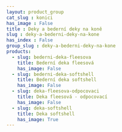 ```yaml
---
layout: product_group
cat_slug : konici
has_image : False
title : Deky a bederní deky na koně
slug : deky-a-bederni-deky-na-kone
has_index : False
group_slug : deky-a-bederni-deky-na-kone
products:
  - slug: bederni-deka-fleesova
    title: Bederní deka fleesová
    has_image: False
  - slug: bederni-deka-softshell
    title: Bederní deka softshell
    has_image: False
  - slug: deka-fleesova-odpocovaci
    title: Deka fleesová - odpocovací
    has_image: False
  - slug: deka-softshell
    title: Deka softshell
    has_image: True
---
```


